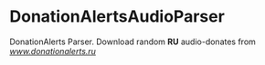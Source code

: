 # DonationAlertsAudioParser
DonationAlerts Parser. Download random **RU** audio-donates from *www.donationalerts.ru*
